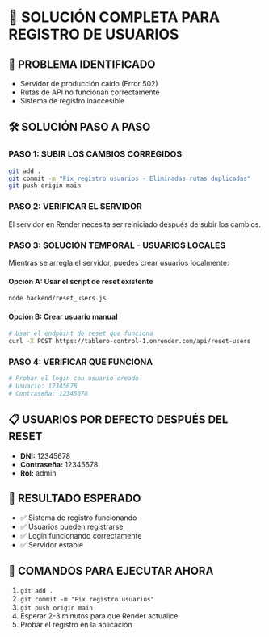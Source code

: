 # 🔧 SOLUCIÓN COMPLETA PARA REGISTRO DE USUARIOS

## 🚨 PROBLEMA IDENTIFICADO
- Servidor de producción caído (Error 502)
- Rutas de API no funcionan correctamente
- Sistema de registro inaccesible

## 🛠️ SOLUCIÓN PASO A PASO

### PASO 1: SUBIR LOS CAMBIOS CORREGIDOS
```bash
git add .
git commit -m "Fix registro usuarios - Eliminadas rutas duplicadas"
git push origin main
```

### PASO 2: VERIFICAR EL SERVIDOR
El servidor en Render necesita ser reiniciado después de subir los cambios.

### PASO 3: SOLUCIÓN TEMPORAL - USUARIOS LOCALES
Mientras se arregla el servidor, puedes crear usuarios localmente:

#### Opción A: Usar el script de reset existente
```bash
node backend/reset_users.js
```

#### Opción B: Crear usuario manual
```bash
# Usar el endpoint de reset que funciona
curl -X POST https://tablero-control-1.onrender.com/api/reset-users
```

### PASO 4: VERIFICAR QUE FUNCIONA
```bash
# Probar el login con usuario creado
# Usuario: 12345678
# Contraseña: 12345678
```

## 📋 USUARIOS POR DEFECTO DESPUÉS DEL RESET
- **DNI:** 12345678
- **Contraseña:** 12345678
- **Rol:** admin

## 🎯 RESULTADO ESPERADO
- ✅ Sistema de registro funcionando
- ✅ Usuarios pueden registrarse
- ✅ Login funcionando correctamente
- ✅ Servidor estable

## 🚀 COMANDOS PARA EJECUTAR AHORA
1. `git add .`
2. `git commit -m "Fix registro usuarios"`
3. `git push origin main`
4. Esperar 2-3 minutos para que Render actualice
5. Probar el registro en la aplicación 